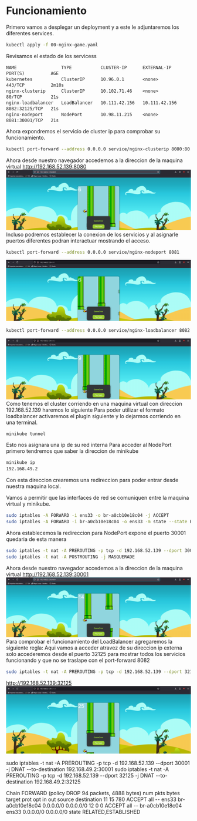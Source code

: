 # Funcionamiento

Primero vamos a desplegar un deployment y a este le adjuntaremos los diferentes services.
~~~sh
kubectl apply -f 00-nginx-game.yaml
~~~

Revisamos el estado de los servicess
~~~
NAME                 TYPE           CLUSTER-IP      EXTERNAL-IP   PORT(S)          AGE
kubernetes           ClusterIP      10.96.0.1       <none>        443/TCP          2m10s
nginx-clusterip      ClusterIP      10.102.71.46    <none>        80/TCP           21s
nginx-loadbalancer   LoadBalancer   10.111.42.156   10.111.42.156 8082:32125/TCP   21s
nginx-nodeport       NodePort       10.98.11.215    <none>        8081:30001/TCP   21s
~~~

Ahora expondremos el servicio de cluster ip para comprobar su funcionamiento.
~~~sh
kubectl port-forward --address 0.0.0.0 service/nginx-clusterip 8080:80
~~~
Ahora desde nuestro navegador accedemos a la direccion de la maquina virtual http://192.168.52.139:8080 
![ClusterIP](./img/ClusterIP.png)
Incluso podremos establecer la conexion de los servicios y al asignarle puertos diferentes podran interactuar mostrando el acceso.
~~~sh
kubectl port-forward --address 0.0.0.0 service/nginx-nodeport 8081
~~~
![ClusterIP](./img/forward8081.png)
~~~sh
kubectl port-forward --address 0.0.0.0 service/nginx-loadbalancer 8082
~~~
![ClusterIP](./img/forward8082.png)
Como tenemos el cluster corriendo en una maquina virtual con direccion 192.168.52.139 haremos lo siguiente
Para poder utilizar el formato loadbalancer activaremos el plugin siguiente y lo dejarmos corriendo en una terminal.
~~~sh
minikube tunnel
~~~
Esto nos asignara una ip de su red interna
Para acceder al NodePort primero tendremos que saber la direccion de minikube
~~~sh
minikube ip
192.168.49.2
~~~
Con esta direccion crearemos una redireccion para poder entrar desde nuestra maquina local.

Vamos a permitir que las interfaces de red se comuniquen entre la maquina virtual y minikube.
~~~sh
sudo iptables -A FORWARD -i ens33 -o br-a0cb10e18c04 -j ACCEPT
sudo iptables -A FORWARD -i br-a0cb10e18c04 -o ens33 -m state --state ESTABLISHED,RELATED -j ACCEPT
~~~
Ahora establecemos la redireccion para NodePort expone el puerto 30001 quedaria de esta manera
~~~sh
sudo iptables -t nat -A PREROUTING -p tcp -d 192.168.52.139 --dport 30001 -j DNAT --to-destination 192.168.49.2:30001
sudo iptables -t nat -A POSTROUTING -j MASQUERADE
~~~
Ahora desde nuestro navegador accedemos a la direccion de la maquina virtual http://192.168.52.139:30001
![NodePort](./img/NodePort.png)
Para comprobar el funcionamiento del LoadBalancer agregaremos la siguiente regla:
Aqui vamos a acceder atravez de su direccion ip externa solo accederemos desde el puerto 32125 para mostrar todos los servicios funcionando y que no se traslape con el port-forward 8082
~~~sh
sudo iptables -t nat -A PREROUTING -p tcp -d 192.168.52.139 --dport 32125 -j DNAT --to-destination 10.111.42.156:8082
~~~
http://192.168.52.139:32125
![LoadBalancer](./img/LoadBalancer.png)





sudo iptables -t nat -A PREROUTING -p tcp -d 192.168.52.139 --dport 30001 -j DNAT --to-destination 192.168.49.2:30001
sudo iptables -t nat -A PREROUTING -p tcp -d 192.168.52.139 --dport 32125 -j DNAT --to-destination 192.168.49.2:32125


Chain FORWARD (policy DROP 94 packets, 4888 bytes)
num   pkts bytes target     prot opt in     out     source               destination
11      15   780 ACCEPT     all  --  ens33  br-a0cb10e18c04  0.0.0.0/0            0.0.0.0/0
12       0     0 ACCEPT     all  --  br-a0cb10e18c04 ens33   0.0.0.0/0            0.0.0.0/0            state RELATED,ESTABLISHED